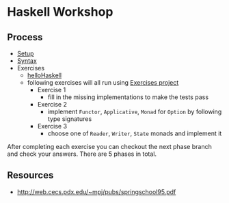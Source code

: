 # Haskell Workshop

## Process

- [Setup](Setup.md)
- [Syntax](Syntax.md)
- Exercises
  - [helloHaskell](Exercises/helloHaskell.md)
  - following exercises will all run using [Exercises project](/Exercises/Exercises)
    - Exercise 1
      - fill in the missing implementations to make the tests pass
    - Exercise 2
      - implement `Functor`, `Applicative`, `Monad` for `Option` by following type signatures
    - Exercise 3
      - choose one of `Reader`, `Writer`, `State` monads and implement it

After completing each exercise you can checkout the next phase branch and check your answers. There are 5 phases in total.

## Resources

- <http://web.cecs.pdx.edu/~mpj/pubs/springschool95.pdf>